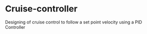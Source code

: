 # Cruise-controller
Designing of cruise control to follow a set point velocity using a PID Controller
